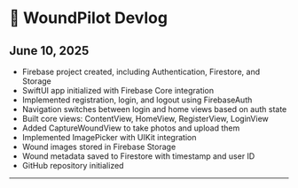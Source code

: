 # 📘 WoundPilot Devlog

## June 10, 2025
- Firebase project created, including Authentication, Firestore, and Storage
- SwiftUI app initialized with Firebase Core integration
- Implemented registration, login, and logout using FirebaseAuth
- Navigation switches between login and home views based on auth state
- Built core views: ContentView, HomeView, RegisterView, LoginView
- Added CaptureWoundView to take photos and upload them
- Implemented ImagePicker with UIKit integration
- Wound images stored in Firebase Storage
- Wound metadata saved to Firestore with timestamp and user ID
- GitHub repository initialized

---


